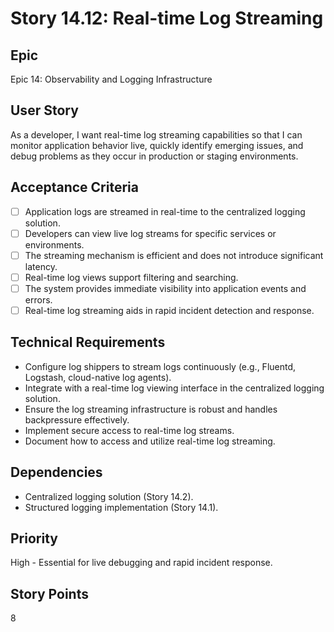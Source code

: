 # Story 14.12: Real-time Log Streaming

## Epic
Epic 14: Observability and Logging Infrastructure

## User Story
As a developer, I want real-time log streaming capabilities so that I can monitor application behavior live, quickly identify emerging issues, and debug problems as they occur in production or staging environments.

## Acceptance Criteria
- [ ] Application logs are streamed in real-time to the centralized logging solution.
- [ ] Developers can view live log streams for specific services or environments.
- [ ] The streaming mechanism is efficient and does not introduce significant latency.
- [ ] Real-time log views support filtering and searching.
- [ ] The system provides immediate visibility into application events and errors.
- [ ] Real-time log streaming aids in rapid incident detection and response.

## Technical Requirements
- Configure log shippers to stream logs continuously (e.g., Fluentd, Logstash, cloud-native log agents).
- Integrate with a real-time log viewing interface in the centralized logging solution.
- Ensure the log streaming infrastructure is robust and handles backpressure effectively.
- Implement secure access to real-time log streams.
- Document how to access and utilize real-time log streaming.

## Dependencies
- Centralized logging solution (Story 14.2).
- Structured logging implementation (Story 14.1).

## Priority
High - Essential for live debugging and rapid incident response.

## Story Points
8
